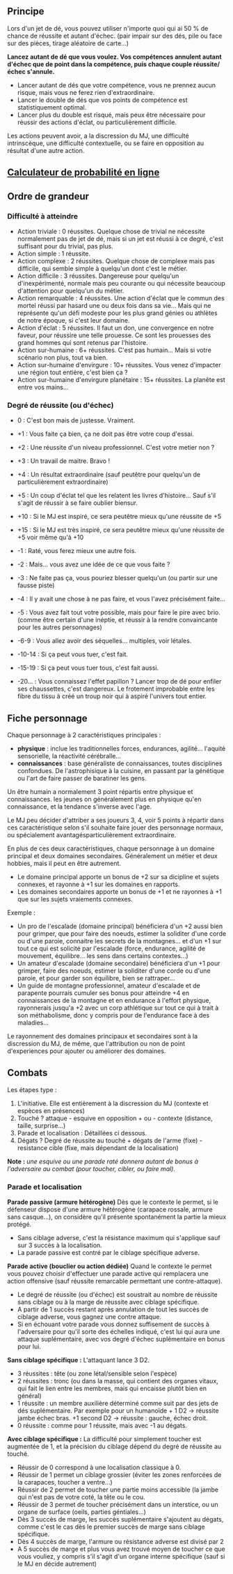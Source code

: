 ## Principe
Lors d'un jet de dé, vous pouvez utiliser n'importe quoi qui ai 50 % de chance de réussite et autant d'échec. (pair impair sur des dés, pile ou face sur des pièces, tirage aléatoire de carte...)

**Lancez autant de dé que vous voulez. Vos compétences annulent autant d'échec que de point dans la compétence, puis chaque couple réussite/échec s'annule.**

- Lancer autant de dés que votre compétence, vous ne prennez aucun risque, mais vous ne ferez rien d'extraordinaire.
- Lancer le double de dés que vos points de compétence est statistiquement optimal.
- Lancer plus du double est risqué, mais peux être nécessaire pour réussir des actions d'éclat, ou particulièrement difficile.

Les actions peuvent avoir, a la discression du MJ, une difficulté intrinscèque, une difficulté contextuelle, ou se faire en opposition au résultat d'une autre action.

## [Calculateur de probabilité en ligne](https://1000i100.github.io/pulsation-gaia/calculateur-proba-humanydyne.html)

## Ordre de grandeur

### Difficulté à atteindre
- Action triviale : 0 réussites. Quelque chose de trivial ne nécessite normalement pas de jet de dé, mais si un jet est réussi à ce degré, c'est suffisant pour du trivial, pas plus.
- Action simple : 1 réussite.
- Action complexe : 2 réussites. Quelque chose de complexe mais pas difficile, qui semble simple à quelqu'un dont c'est le métier.
- Action difficile : 3 réussites. Dangereuse pour quelqu'un d'inexpérimenté, normale mais peu courante ou qui nécessite beaucoup d'attention pour quelqu'un du métier.
- Action remarquable : 4 réussites. Une action d'éclat que le commun des mortel réussi par hasard une ou deux fois dans sa vie... Mais qui ne représente qu'un défi modeste pour les plus grand génies ou athlètes de notre époque, si c'est leur domaine.
- Action d'éclat : 5 réussites. Il faut un don, une convergence en notre faveur, pour réussire une telle prouesse. Ce sont les prouesses des grand hommes qui sont retenus par l'histoire.
- Action sur-humaine : 6+ réussites. C'est pas humain... Mais si votre scénario non plus, tout va bien.
- Action sur-humaine d'envirgure : 10+ réussites. Vous venez d'impacter une région tout entière, c'est bien ça ?
- Action sur-humaine d'envirgure planétaire : 15+ réussites. La planête est entre vos mains...

### Degré de réussite (ou d'échec)
- 0 : C'est bon mais de justesse. Vraiment.
- +1 : Vous faite ça bien, ça ne doit pas être votre coup d'essai.
- +2 : Une réussite d'un niveau professionnel. C'est votre metier non ?
- +3 : Un travail de maitre. Bravo !
- +4 : Un résultat extraordinaire (sauf peutêtre pour quelqu'un de particulièrement extraordinaire)
- +5 : Un coup d'éclat tel que les relatent les livres d'histoire... Sauf s'il s'agit de réussir à se faire oublier biensur.
- +10 : Si le MJ est inspiré, ce sera peutêtre mieux qu'une réussite de +5
- +15 : Si le MJ est très inspiré, ce sera peutêtre mieux qu'une réussite de +5 voir même qu'à +10

- -1 : Raté, vous ferez mieux une autre fois.
- -2 : Mais... vous avez une idée de ce que vous faite ?
- -3 : Ne faite pas ça, vous pouriez blesser quelqu'un (ou partir sur une fausse piste)
- -4 : Il y avait une chose à ne pas faire, et vous l'avez précisément faite...
- -5 : Vous avez fait tout votre possible, mais pour faire le pire avec brio. (comme être certain d'une inéptie, et réussir à la rendre convaincante pour les autres personnages)
- -6-9 : Vous allez avoir des séquelles... multiples, voir létales.
- -10-14 : Si ça peut vous tuer, c'est fait.
- -15-19 : Si ça peut vous tuer tous, c'est fait aussi.
- -20... : Vous connaissez l'effet papillon ? Lancer trop de dé pour enfiler ses chaussettes, c'est dangereux. Le frotement improbable entre les fibre du tissu à créé un troup noir qui à aspiré l'univers tout entier.

## Fiche personnage
Chaque personnage à 2 caractéristiques principales :
- **physique** : inclue les traditionnelles forces, endurances, agilité... l'aquité sensorielle, la réactivité cérébralle...
- **connaissances** : base généraliste de connaissances, toutes disciplines confondues. De l'astrophisique à la cuisine, en passant par la génétique ou l'art de faire passer de baratiner les gens.

Un être humain a normalement 3 point répartis entre physique et connaissances. les jeunes on généralement plus en physique qu'en connaissance, et la tendance s'inverse avec l'age.

Le MJ peu décider d'attriber a ses joueurs 3, 4, voir 5 points à répartir dans ces caractéristique selon s'il souhaite faire jouer des personnage normaux, ou spécialement avantagésparticulièrement extraordinaire.

En plus de ces deux caractéristiques, chaque personnage à un domaine principal et deux domaines secondaires. Généralement un métier et deux hobbies, mais il peut en être autrement.

- Le domaine principal apporte un bonus de +2 sur sa dicipline et sujets connexes, et rayonne à +1 sur les domaines en rapports.
- Les domaines secondaires apporte un bonus de +1 et ne rayonnes à +1 que sur les sujets vraiements connexes.

Exemple :
- Un pro de l'escalade (domaine principal) bénéficiera d'un +2 aussi bien pour grimper, que pour faire des noeuds, estimer la soliditer d'une corde ou d'une paroie, connaitre les secrets de la montagnes... et d'un +1 sur tout ce qui est solicité par l'escalade (force, endurance, agilité de mouvement, équilibre... les sens dans certains contextes...)
- Un amateur d'escalade (domaine secondaire) bénéficiera d'un +1 pour grimper, faire des noeuds, estimer la soliditer d'une corde ou d'une paroie, et pour garder son équilibre, bien se rattraper...
- Un guide de montagne professionnel, amateur d'escalade et de parapente pourrais cumuler ses bonus pour atteindre +4 en connaissances de la montagne et en endurance à l'effort physique, rayonnerais jusqu'a +2 avec un corp athlétique sur tout ce qui à trait à son méthabolisme, donc y compris pour de l'endurance face à des maladies...

Le rayonnement des domaines principaux et secondaires sont à la discression du MJ, de même, que l'attribution ou non de point d'experiences pour ajouter ou améliorer des domaines.

## Combats
Les étapes type :
1. L'initiative. Elle est entièrement à la discression du MJ (contexte et espèces en présences)
2. Touché ? attaque - esquive en opposition + ou - contexte (distance, taille, surprise...)
3. Parade et localisation : Détaillées ci dessous.
4. Dégats ? Degré de réussite au touché + dégats de l'arme (fixe) - resistance cible (fixe, mais dépendant de la localisation)

**Note :** *une esquive ou une parade raté donnera autant de bonus à l'adversaire au combat (pour toucher, cibler, ou faire mal).*

### Parade et localisation
**Parade passive (armure hétérogène)**
Dès que le contexte le permet, si le défenseur dispose d'une armure hétérogène (carapace rossale, armure sans casque...), on considère qu'il présente spontanément la partie la mieux protégé. 
- Sans ciblage adverse, c'est la résistance maximum qui s'applique sauf sur 3 succès à la localisation.
- La parade passive est contré par le ciblage spécifique adverse.

**Parade active (bouclier ou action dédiée)**
Quand le contexte le permet vous pouvez choisir d'effectuer une parade active qui remplacera une action offensive (sauf réussite remarcable permettant une contre-attaque).
- Le degré de réussite (ou d'échec) est soustrait au nombre de réussite sans ciblage ou à la marge de réussite avec ciblage spécifique.
- A partir de 1 succès restant après annulation de tout les succès de ciblage adverse, vous gagnez une contre attaque.
- Si en échouant votre parade vous donnez suffisement de succès à l'adversaire pour qu'il sorte des échelles indiqué, c'est lui qui aura une attaque suplémentaire, avec vos degré d'échec suplémentaire en bonus pour lui.


**Sans ciblage spécifique :**
L'attaquant lance 3 D2.
- 3 réussites : tête (ou zone létal/sensible selon l'espèce)
- 2 réussites : tronc (ou dans la masse, qui contient des organes vitaux, qui fait le lien entre les membres, mais qui encaisse plutôt bien en général)
- 1 réussite : un membre auxilière déterminé comme suit par des jets de dés suplémentaire. Par exemple pour un humanoïde + 1 D2 -> réussite jambe échec bras. +1 second D2 -> réussite : gauche, échec droit.
- 0 réussite : comme pour 1 réussite, mais avec -1 au dégats.

**Avec ciblage spécifique :**
La difficulté pour simplement toucher est augmentée de 1, et la précision du ciblage dépend du degré de réussite au touché.
- Réussir de 0 correspond à une localisation classique à 0.
- Réussir de 1 permet un ciblage grossier (éviter les zones renforcées de la carapaces, toucher a ventre...)
- Réussir de 2 permet de toucher une partie moins accessible (la jambe qui n'est pas de votre coté, la tête ou le cou.
- Réussir de 3 permet de toucher précisément dans un interstice, ou un organe de surface (oeils, parties géntiales...)
- Dès 3 succès de marge, les succès suplémentaire s'ajoutent au dégats, comme c'est le cas dès le premier succès de marge sans ciblage spécifique.
- Dès 4 succès de marge, l'armure ou résistance adverse est divisé par 2
- A 5 succès de marge et plus vous avez trouvé moyen de toucher ce que vous vouliez, y compris s'il s'agit d'un organe interne spécifique (sauf si le MJ en décide autrement)



